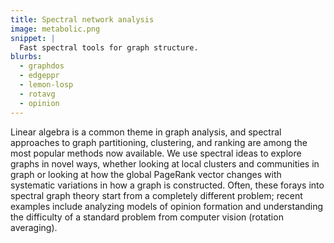 ```yaml
---
title: Spectral network analysis
image: metabolic.png
snippet: |
  Fast spectral tools for graph structure.
blurbs:
  - graphdos
  - edgeppr
  - lemon-losp
  - rotavg
  - opinion
---
```


Linear algebra is a common theme in graph analysis, and spectral
approaches to graph partitioning, clustering, and ranking are among
the most popular methods now available.  We use spectral ideas
to explore graphs in novel ways, whether looking at local clusters
and communities in graph or looking at how the global PageRank vector
changes with systematic variations in how a graph is constructed.
Often, these forays into spectral graph theory start from a
completely different problem; recent examples include analyzing
models of opinion formation and understanding the difficulty of
a standard problem from computer vision (rotation averaging).
